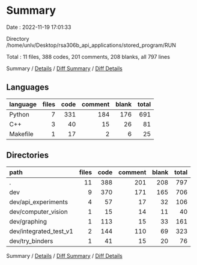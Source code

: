 # Summary

Date : 2022-11-19 17:01:33

Directory /home/unlv/Desktop/rsa306b_api_applications/stored_program/RUN

Total : 11 files,  388 codes, 201 comments, 208 blanks, all 797 lines

Summary / [Details](details.md) / [Diff Summary](diff.md) / [Diff Details](diff-details.md)

## Languages
| language | files | code | comment | blank | total |
| :--- | ---: | ---: | ---: | ---: | ---: |
| Python | 7 | 331 | 184 | 176 | 691 |
| C++ | 3 | 40 | 15 | 26 | 81 |
| Makefile | 1 | 17 | 2 | 6 | 25 |

## Directories
| path | files | code | comment | blank | total |
| :--- | ---: | ---: | ---: | ---: | ---: |
| . | 11 | 388 | 201 | 208 | 797 |
| dev | 9 | 370 | 171 | 165 | 706 |
| dev/api_experiments | 4 | 57 | 17 | 32 | 106 |
| dev/computer_vision | 1 | 15 | 14 | 11 | 40 |
| dev/graphing | 1 | 113 | 15 | 33 | 161 |
| dev/integrated_test_v1 | 2 | 144 | 110 | 69 | 323 |
| dev/try_binders | 1 | 41 | 15 | 20 | 76 |

Summary / [Details](details.md) / [Diff Summary](diff.md) / [Diff Details](diff-details.md)